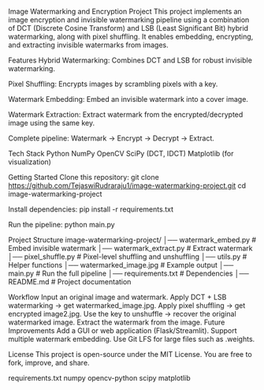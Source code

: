 Image Watermarking and Encryption Project
This project implements an image encryption and invisible watermarking pipeline using a combination of DCT (Discrete Cosine Transform) and LSB (Least Significant Bit) hybrid watermarking, along with pixel shuffling. It enables embedding, encrypting, and extracting invisible watermarks from images.

Features
Hybrid Watermarking: Combines DCT and LSB for robust invisible watermarking.

Pixel Shuffling: Encrypts images by scrambling pixels with a key.

Watermark Embedding: Embed an invisible watermark into a cover image.

Watermark Extraction: Extract watermark from the encrypted/decrypted image using the same key.

Complete pipeline: Watermark → Encrypt → Decrypt → Extract.

Tech Stack
Python
NumPy
OpenCV
SciPy (DCT, IDCT)
Matplotlib (for visualization)

Getting Started
Clone this repository:
git clone https://github.com/TejaswiRudraraju1/image-watermarking-project.git
cd image-watermarking-project


Install dependencies:
pip install -r requirements.txt

Run the pipeline:
python main.py

Project Structure
image-watermarking-project/
│── watermark_embed.py     # Embed invisible watermark
│── watermark_extract.py   # Extract watermark
│── pixel_shuffle.py       # Pixel-level shuffling and unshuffling
│── utils.py               # Helper functions
│── watermarked_image.jpg  # Example output
│── main.py                # Run the full pipeline
│── requirements.txt       # Dependencies
│── README.md              # Project documentation

Workflow
Input an original image and watermark.
Apply DCT + LSB watermarking → get watermarked_image.jpg.
Apply pixel shuffling → get encrypted image2.jpg.
Use the key to unshuffle → recover the original watermarked image.
Extract the watermark from the image.
Future Improvements
Add a GUI or web application (Flask/Streamlit).
Support multiple watermark embedding.
Use Git LFS for large files such as .weights.

License
This project is open-source under the MIT License. You are free to fork, improve, and share.

requirements.txt
numpy
opencv-python
scipy
matplotlib
